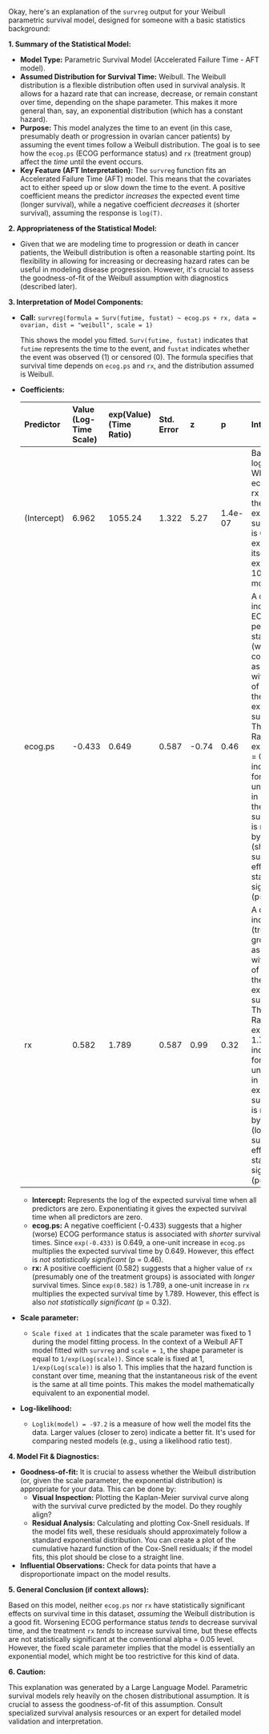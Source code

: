 Okay, here's an explanation of the `survreg` output for your Weibull parametric survival model, designed for someone with a basic statistics background:

**1. Summary of the Statistical Model:**

*   **Model Type:** Parametric Survival Model (Accelerated Failure Time - AFT model).
*   **Assumed Distribution for Survival Time:** Weibull.  The Weibull distribution is a flexible distribution often used in survival analysis. It allows for a hazard rate that can increase, decrease, or remain constant over time, depending on the shape parameter. This makes it more general than, say, an exponential distribution (which has a constant hazard).
*   **Purpose:** This model analyzes the time to an event (in this case, presumably death or progression in ovarian cancer patients) by assuming the event times follow a Weibull distribution.  The goal is to see how the `ecog.ps` (ECOG performance status) and `rx` (treatment group) affect the *time* until the event occurs.
*   **Key Feature (AFT Interpretation):**  The `survreg` function fits an Accelerated Failure Time (AFT) model.  This means that the covariates act to either speed up or slow down the time to the event.  A positive coefficient means the predictor *increases* the expected event time (longer survival), while a negative coefficient *decreases* it (shorter survival), assuming the response is `log(T)`.

**2. Appropriateness of the Statistical Model:**

* Given that we are modeling time to progression or death in cancer patients, the Weibull distribution is often a reasonable starting point. Its flexibility in allowing for increasing or decreasing hazard rates can be useful in modeling disease progression. However, it's crucial to assess the goodness-of-fit of the Weibull assumption with diagnostics (described later).

**3. Interpretation of Model Components:**

*   **Call:** `survreg(formula = Surv(futime, fustat) ~ ecog.ps + rx, data = ovarian, dist = "weibull", scale = 1)`

    This shows the model you fitted. `Surv(futime, fustat)` indicates that `futime` represents the time to the event, and `fustat` indicates whether the event was observed (1) or censored (0). The formula specifies that survival time depends on `ecog.ps` and `rx`, and the distribution assumed is Weibull.

*   **Coefficients:**

    | Predictor     | Value (Log-Time Scale) | exp(Value) (Time Ratio) | Std. Error | z     | p       | Interpretation                                                                                                                                                                                                                                                                                           |
    | :------------ | :----------------------- | :----------------------- | :--------- | :---- | :------ | :------------------------------------------------------------------------------------------------------------------------------------------------------------------------------------------------------------------------------------------------------------------------------------------------------- |
    | (Intercept)   | 6.962                  | 1055.24                  | 1.322      | 5.27  | 1.4e-07 | Baseline log(time). When ecog.ps and rx are zero, the log of the expected survival time is 6.962.  The expected time itself is exp(6.962) = 1055.24 months.                                                                                                                                                                         |
    | ecog.ps       | -0.433                 | 0.649                    | 0.587      | -0.74 | 0.46    | A one-unit increase in ECOG performance status (worsening condition) is associated with a change of -0.433 in the log of the expected survival time. The Time Ratio is exp(-0.433) = 0.649, indicating that for each one-unit increase in `ecog.ps`, the expected survival time is multiplied by 0.649 (shorter survival). This effect is not statistically significant (p=0.46). |
    | rx            | 0.582                  | 1.789                    | 0.587      | 0.99  | 0.32    | A one-unit increase in `rx` (treatment group) is associated with a change of 0.582 in the log of the expected survival time.  The Time Ratio is exp(0.582) = 1.789, indicating that for each one-unit increase in `rx`, the expected survival time is multiplied by 1.789 (longer survival). This effect is not statistically significant (p=0.32). |

    *   **Intercept:** Represents the log of the expected survival time when all predictors are zero.  Exponentiating it gives the expected survival time when all predictors are zero.
    *   **ecog.ps:** A negative coefficient (-0.433) suggests that a higher (worse) ECOG performance status is associated with *shorter* survival times. Since `exp(-0.433)` is 0.649, a one-unit increase in `ecog.ps` multiplies the expected survival time by 0.649.  However, this effect is *not statistically significant* (p = 0.46).
    *   **rx:** A positive coefficient (0.582) suggests that a higher value of `rx` (presumably one of the treatment groups) is associated with *longer* survival times. Since `exp(0.582)` is 1.789, a one-unit increase in `rx` multiplies the expected survival time by 1.789.  However, this effect is also *not statistically significant* (p = 0.32).

*   **Scale parameter:**

    *   `Scale fixed at 1` indicates that the scale parameter was fixed to 1 during the model fitting process. In the context of a Weibull AFT model fitted with `survreg` and `scale = 1`, the shape parameter is equal to `1/exp(Log(scale))`. Since scale is fixed at 1, `1/exp(Log(scale))` is also 1. This implies that the hazard function is constant over time, meaning that the instantaneous risk of the event is the same at all time points. This makes the model mathematically equivalent to an exponential model.

*   **Log-likelihood:**

    *   `Loglik(model) = -97.2` is a measure of how well the model fits the data. Larger values (closer to zero) indicate a better fit.  It's used for comparing nested models (e.g., using a likelihood ratio test).

**4. Model Fit & Diagnostics:**

*   **Goodness-of-fit:**  It is crucial to assess whether the Weibull distribution (or, given the scale parameter, the exponential distribution) is appropriate for your data.  This can be done by:
    *   **Visual Inspection:** Plotting the Kaplan-Meier survival curve along with the survival curve predicted by the model.  Do they roughly align?
    *   **Residual Analysis:**  Calculating and plotting Cox-Snell residuals. If the model fits well, these residuals should approximately follow a standard exponential distribution.  You can create a plot of the cumulative hazard function of the Cox-Snell residuals; if the model fits, this plot should be close to a straight line.
*   **Influential Observations:** Check for data points that have a disproportionate impact on the model results.

**5. General Conclusion (if context allows):**

Based on this model, neither `ecog.ps` nor `rx` have statistically significant effects on survival time in this dataset, *assuming* the Weibull distribution is a good fit.  Worsening ECOG performance status *tends* to decrease survival time, and the treatment `rx` *tends* to increase survival time, but these effects are not statistically significant at the conventional alpha = 0.05 level. However, the fixed scale parameter implies that the model is essentially an exponential model, which might be too restrictive for this kind of data.

**6. Caution:**

This explanation was generated by a Large Language Model. Parametric survival models rely heavily on the chosen distributional assumption. It is crucial to assess the goodness-of-fit of this assumption. Consult specialized survival analysis resources or an expert for detailed model validation and interpretation.

